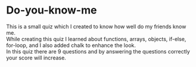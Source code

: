 # Do-you-know-me  
This is a small quiz which I created to know how well do my friends know me.  
While creating this quiz I learned about functions, arrays, objects, if-else, for-loop, and I also added chalk to enhance the look.  
In this quiz there are 9 questions and by answering the questions correctly your score will increase.
